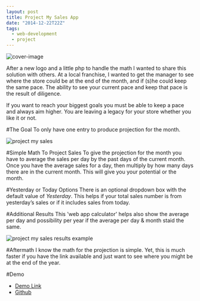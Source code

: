 ```yaml
---
layout: post
title: Project My Sales App
date: "2014-12-22T22Z"
tags:
  - web-development
  - project
---
```


![cover-image](/content/images/2014/12/Screenshot-2014-12-22-07-53-54.png)

After a new logo and a little php to handle the math I wanted to share this solution with others. At a local franchise, I wanted to get the manager to see where the store could be at the end of the month, and if (s)he could keep the same pace. The ability to see your current pace and keep that pace is the result of diligence.

If you want to reach your biggest goals you must be able to keep a pace and always aim higher. You are leaving a legacy for your store whether you like it or not.

#The Goal
To only have one entry to produce projection for the month.

![project my sales](/content/images/2014/12/Screenshot-2014-12-22-07-53-54.png)

#Simple Math To Project Sales
To give the projection for the month you have to average the sales per day by the past days of the current month. Once you have the average sales for a day, then multiply by how many days there are in the current month. This will give you your potential or the month.

#Yesterday or Today Options
There is an optional dropdown box with the default value of _Yesterday_. This helps if your total sales number is from yesterday’s sales or if it includes sales from today.

#Additional Results
This 'web app calculator' helps also show the average per day and possibility per year if the average per day & month staid the same.

![project my sales results example](/content/images/2014/12/Project-Your-Sales---by-Chance-Smith-1.png)

#Aftermath
I know the math for the projection is simple. Yet, this is much faster if you have the link available and just want to see where you might be at the end of the year.

#Demo

- [Demo Link](https://chancesmith.org/project/project-my-sales/)
- [Github](https://github.com/chancesmith/chancesmith-site/tree/master/project/project-my-sales)
